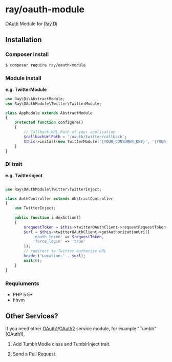 ray/oauth-module
================

[OAuth](https://github.com/Lusitanian/PHPoAuthLib) Module for [Ray.Di](https://github.com/koriym/Ray.Di)

## Installation

### Composer install

```bash
$ composer require ray/oauth-module
```
 
### Module install

**e.g. TwitterModule**

```php
use Ray\Di\AbstractModule;
use Ray\OAuthModule\Twitter\TwitterModule;

class AppModule extends AbstractModule
{
	protected function configure()
	{
		// Callback URL Path of your application
		$callbackUrlPath = '/oauth/twitter/callback';
		$this->install(new TwitterModule('{YOUR_CONSUMER_KEY}', '{YOUR_CONSUMER_SECRET}', $callbackUrlPath);
	}
}

```
### DI trait

**e.g. TwitterInject**

```php

use Ray\OAuthModule\Twitter\TwitterInject;

class AuthController extends AbstractController
{
    use TwitterInject;
    
    public function indexAction()
    {
        $requestToken = $this->twitterOAuthClient->requestRequestToken()->getRequestToken();
        $url = $this->twitterOAuthClient->getAuthorizationUri([
            'oauth_token' => $requestToken,
            'force_login' => 'true'
        ]);
        // redirect to Twitter authorize URL
        header('Location:' . $url);
        exit(0);
    }
}

```

### Requiuments

 * PHP 5.5+
 * hhvm
 
## Other Services?

If you need other [OAuth1](https://github.com/Lusitanian/PHPoAuthLib/tree/master/src/OAuth/OAuth1/Service)/[OAuth2](https://github.com/Lusitanian/PHPoAuthLib/tree/master/src/OAuth/OAuth2/Service) service module, for example "Tumblr" (OAuth1), 

1. Add TumblrModle class and TumblrInject trait.

1. Send a Pull Request.
